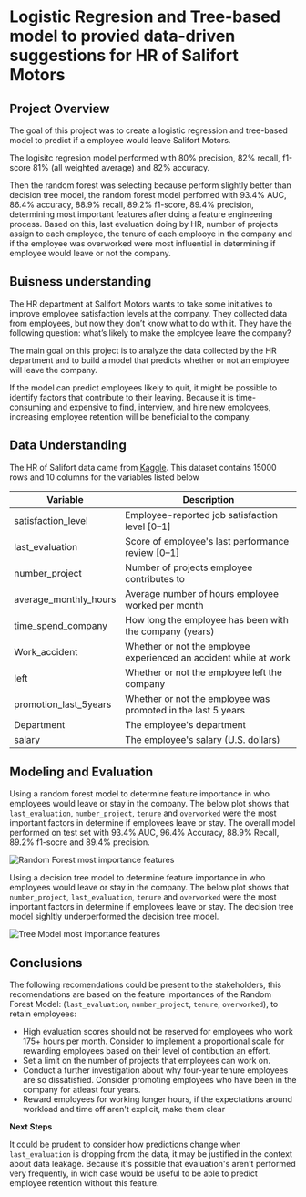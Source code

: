 # Logistic Regresion and Tree-based model to provied data-driven suggestions for HR of Salifort Motors

## Project Overview
The goal of this project was to create a logistic regression and tree-based model to predict if a employee would leave Salifort Motors. 

The logisitc regresion model performed with 80% precision, 82% recall, f1-score 81% (all weighted average) and 82% accuracy. 

Then the random forest was selecting because perform slightly better than decision tree model, the random forest model perfomed with 93.4% AUC, 86.4% accuracy, 88.9% recall, 89.2% f1-score, 89.4% precision, determining most important features after doing a feature engineering process. Based on this, last evaluation doing by HR, number of projects assign to each employee, the tenure of each emplooye in the company and if the employee was overworked were most influential in determining if employee would leave or not the company.


## Buisness understanding

The HR department at Salifort Motors wants to take some initiatives to improve employee satisfaction levels at the company. They collected data from employees, but now they don’t know what to do with it. They have the following question: what’s likely to make the employee leave the company?

The main goal on this project is to analyze the data collected by the HR department and to build a model that predicts whether or not an employee will leave the company.

If the model can predict employees likely to quit, it might be possible to identify factors that contribute to their leaving. Because it is time-consuming and expensive to find, interview, and hire new employees, increasing employee retention will be beneficial to the company.

## Data Understanding

The HR of Salifort data came from [Kaggle](https://www.kaggle.com/datasets/mfaisalqureshi/hr-analytics-and-job-prediction?select=HR_comma_sep.csv). This dataset contains 15000 rows and 10 columns for the variables listed below

Variable  |Description |
-----|-----|
satisfaction_level|Employee-reported job satisfaction level [0&ndash;1]|
last_evaluation|Score of employee's last performance review [0&ndash;1]|
number_project|Number of projects employee contributes to|
average_monthly_hours|Average number of hours employee worked per month|
time_spend_company|How long the employee has been with the company (years)
Work_accident|Whether or not the employee experienced an accident while at work
left|Whether or not the employee left the company
promotion_last_5years|Whether or not the employee was promoted in the last 5 years
Department|The employee's department
salary|The employee's salary (U.S. dollars)

## Modeling and Evaluation

Using a random forest model to determine feature importance in who employees would leave or stay in the company. The below plot shows that `last_evaluation`, `number_project`, `tenure` and `overworked` were the most important factors in determine if employees leave or stay. The overall model performed on test set with 93.4% AUC, 96.4% Accuracy, 88.9% Recall, 89.2% f1-socre and 89.4% precision.

![Random Forest most importance features](https://github.com/CameVibes/Project-SM/assets/134762914/a81abab6-4ace-4d01-9d1f-4e87384258bd)

Using a decision tree model to determine feature importance in who employees would leave or stay in the company. The below plot shows that `number_project`, `last_evaluation`, `tenure` and `overworked` were the most important factors in determine if employees leave or stay. The decision tree model sighltly underperformed the decision tree model.

![Tree Model most importance features](https://github.com/CameVibes/Project-SM/assets/134762914/6ee44d6b-4b54-4b5c-bd3d-c1ac2262b778)


## Conclusions

The following recomendations could be present to the stakeholders, this recomendations are based on the feature importances of the Random Forest Model: (`last_evaluation`, `number_project`, `tenure`, `overworked`), to retain employees:

* High evaluation scores should not be reserved for employees who work 175+ hours per month. Consider to implement a proportional scale for rewarding employees based on their level of contibution an effort. 
* Set a limit on the number of projects that employees can work on. 
* Conduct a further investigation about why four-year tenure employees are so dissatisfied. Consider promoting employees who have been in the company for atleast four years.
* Reward employees for working longer hours, if the expectations around workload and time off aren't explicit, make them clear

**Next Steps**

It could be prudent to consider how predictions change when `last_evaluation` is dropping from the data, it may be justified in the context about data leakage. Because it's possible that evaluation's aren't performed very frequently, in wich case would be useful to be able to predict employee retention without this feature.
